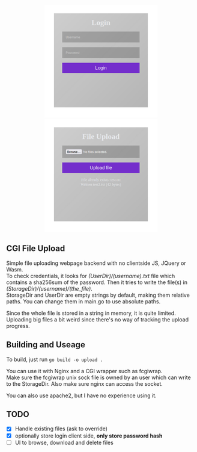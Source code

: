 <p align="center">
    <img src="screenshot1.jpg" width="300" />
    <img src="screenshot2.jpg" width="300" />
</p>


## CGI File Upload
Simple file uploading webpage backend with no clientside JS, JQuery or Wasm. \
To check credentials, it looks for *(UserDir)/(username).txt* file which contains a sha256sum of the password.
Then it tries to write the file(s) in *(StorageDir)/(username)/(the_file)*. \
StorageDir and UserDir are empty strings by default, making them relative paths. You can change them in main.go to use absolute paths.

Since the whole file is stored in a string in memory, it is quite limited. Uploading big files a bit weird since there's no way of tracking the upload progress.

## Building and Useage
To build, just run `go build -o upload .`

You can use it with Nginx and a CGI wrapper such as fcgiwrap. \
Make sure the fcgiwrap unix sock file is owned by an user which can write to the StorageDir. Also make sure nginx can access the socket.

You can also use apache2, but I have no experience using it.

## TODO
- [x] Handle existing files (ask to override)
- [x] optionally store login client side, **only store password hash**
- [ ] UI to browse, download and delete files
